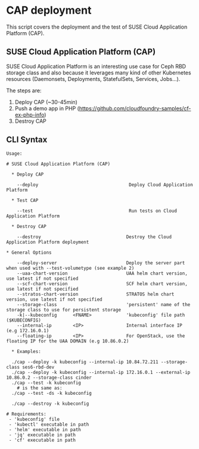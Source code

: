 # CAP deployment

This script covers the deployment and the test of SUSE Cloud Application Platform (CAP).

## SUSE Cloud Application Platform (CAP)

SUSE Cloud Application Platform is an interesting use case for Ceph RBD storage class 
and also because it leverages many kind of other Kubernetes 
resources (Daemonsets, Deployments, StatefulSets, Services, Jobs...).

The steps are:

1. Deploy CAP (~30-45min)
2. Push a demo app in PHP (https://github.com/cloudfoundry-samples/cf-ex-php-info)
3. Destroy CAP

## CLI Syntax

```
Usage:

# SUSE Cloud Application Platform (CAP)

  * Deploy CAP

    --deploy                                  Deploy Cloud Application Platform

  * Test CAP

    --test                                    Run tests on Cloud Application Platform

  * Destroy CAP

    --destroy                                Destroy the Cloud Application Platform deployment

* General Options

    --deploy-server                          Deploy the server part when used with --test-volumetype (see example 2)
    --uaa-chart-version                      UAA helm chart version, use latest if not specified
    --scf-chart-version                      SCF helm chart version, use latest if not specified
    --stratos-chart-version                  STRATOS helm chart version, use latest if not specified
    --storage-class                          'persistent' name of the storage class to use for persistent storage
    -k|--kubeconfig      <FNAME>             'kubeconfig' file path ($KUBECONFIG)
    --internal-ip        <IP>                Internal interface IP (e.g 172.16.0.1)
    --floating-ip        <IP>                For OpenStack, use the floating IP for the UAA DOMAIN (e.g 10.86.0.2)

  * Examples:

  ./cap --deploy -k kubeconfig --internal-ip 10.84.72.211 --storage-class ses6-rbd-dev
  ./cap --deploy -k kubeconfig --internal-ip 172.16.0.1 --external-ip 10.86.0.2 --storage-class cinder
  ./cap --test -k kubeconfig
    # is the same as:
  ./cap --test -ds -k kubeconfig

  ./cap --destroy -k kubeconfig

# Requirements:
 - 'kubeconfig' file
 - 'kubectl' executable in path
 - 'helm' executable in path
 - 'jq' executable in path
 - 'cf' executable in path
```
